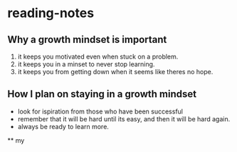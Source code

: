 # reading-notes

## Why a growth mindset is important
1. it keeps you motivated even when stuck on a problem.
2. it keeps you in a minset to never stop learning.
3. it keeps you from getting down when it seems like theres no hope.

## How I plan on staying in a growth mindset
- look for ispiration from those who have been successful
- remember that it will be hard until its easy, and then it will be hard again.
- always be ready to learn more.


** my
